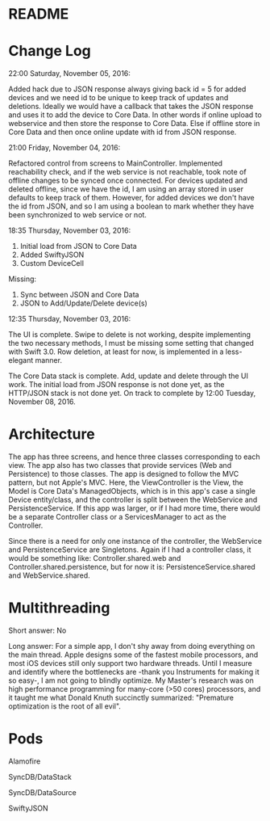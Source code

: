 # README #

# Change Log #
22:00 Saturday, November 05, 2016:

Added hack due to JSON response always giving back id = 5 for added devices and we need id to be unique to keep track of updates and deletions. Ideally we would have a callback that takes the JSON response and uses it to add the device to Core Data. In other words if online upload to webservice and then store the response to Core Data. Else if offline store in Core Data and then once online update with id from JSON response.


21:00 Friday, November 04, 2016:

Refactored control from screens to MainController.
Implemented reachability check, and if the web service is not reachable, took note of offline changes to be synced once connected.
For devices updated and deleted offline, since we have the id, I am using an array stored in user defaults to keep track of them. However, for added devices we don't have the id from JSON, and so I am using a boolean to mark whether they have been synchronized to web service or not.


18:35 Thursday, November 03, 2016:

1. Initial load from JSON to Core Data
2. Added SwiftyJSON
3. Custom DeviceCell

Missing:

1. Sync between JSON and Core Data
2. JSON to Add/Update/Delete device(s)

12:35 Thursday, November 03, 2016:

The UI is complete. Swipe to delete is not working, despite implementing the two necessary methods, I must be missing some setting that changed with Swift 3.0. Row deletion, at least for now, is implemented in a less-elegant manner.

The Core Data stack is complete. Add, update and delete through the UI work. The initial load from JSON response is not done yet, as the HTTP/JSON stack is not done yet. On track to complete by 12:00 Tuesday, November 08, 2016.

# Architecture #
The app has three screens, and hence three classes corresponding to each view. The app also has two classes that provide services (Web and Persistence) to those classes. The app is designed to follow the MVC pattern, but not Apple's MVC. Here, the ViewController is the View, the Model is Core Data's ManagedObjects, which is in this app's case a single Device entity/class, and the controller is split between the WebService and PersistenceService. If this app was larger, or if I had more time, there would be a separate Controller class or a ServicesManager to act as the Controller.

Since there is a need for only one instance of the controller, the WebService and PersistenceService are Singletons. Again if I had a controller class, it would be something like: Controller.shared.web and Controller.shared.persistence, but for now it is: PersistenceService.shared and WebService.shared.

# Multithreading #
Short answer: No

Long answer: For a simple app, I don't shy away from doing everything on the main thread. Apple designs some of the fastest mobile processors, and most iOS devices still only support two hardware threads. Until I measure and identify where the bottlenecks are -thank you Instruments for making it so easy-, I am not going to blindly optimize. My Master's research was on high performance programming for many-core (>50 cores) processors, and it taught me what Donald Knuth succinctly summarized: "Premature optimization is the root of all evil".

# Pods #
Alamofire

SyncDB/DataStack

SyncDB/DataSource

SwiftyJSON